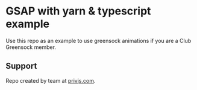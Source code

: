 # GSAP with yarn & typescript example

Use this repo as an example to use greensock animations if you are a Club Greensock member.

## Support

Repo created by team at [privjs.com](https://privjs.com).
